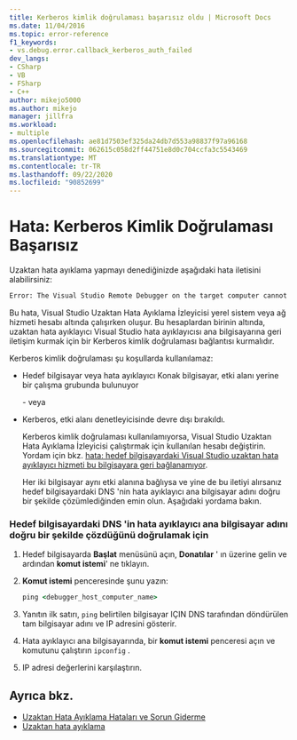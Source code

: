 ```yaml
---
title: Kerberos kimlik doğrulaması başarısız oldu | Microsoft Docs
ms.date: 11/04/2016
ms.topic: error-reference
f1_keywords:
- vs.debug.error.callback_kerberos_auth_failed
dev_langs:
- CSharp
- VB
- FSharp
- C++
author: mikejo5000
ms.author: mikejo
manager: jillfra
ms.workload:
- multiple
ms.openlocfilehash: ae81d7503ef325da24db7d553a98837f97a96168
ms.sourcegitcommit: 062615c058d2ff44751e8d0c704ccfa3c5543469
ms.translationtype: MT
ms.contentlocale: tr-TR
ms.lasthandoff: 09/22/2020
ms.locfileid: "90852699"
---
```

# <a name="error-kerberos-authentication-failed"></a>Hata: Kerberos Kimlik Doğrulaması Başarısız
Uzaktan hata ayıklama yapmayı denediğinizde aşağıdaki hata iletisini alabilirsiniz:

```cmd
Error: The Visual Studio Remote Debugger on the target computer cannot connect back to this computer. Kerberos authentication failed.
```

 Bu hata, Visual Studio Uzaktan Hata Ayıklama İzleyicisi yerel sistem veya ağ hizmeti hesabı altında çalışırken oluşur. Bu hesaplardan birinin altında, uzaktan hata ayıklayıcı Visual Studio hata ayıklayıcısı ana bilgisayarına geri iletişim kurmak için bir Kerberos kimlik doğrulaması bağlantısı kurmalıdır.

 Kerberos kimlik doğrulaması şu koşullarda kullanılamaz:

- Hedef bilgisayar veya hata ayıklayıcı Konak bilgisayar, etki alanı yerine bir çalışma grubunda bulunuyor

   \- veya

- Kerberos, etki alanı denetleyicisinde devre dışı bırakıldı.

  Kerberos kimlik doğrulaması kullanılamıyorsa, Visual Studio Uzaktan Hata Ayıklama İzleyicisi çalıştırmak için kullanılan hesabı değiştirin. Yordam için bkz. [hata: hedef bilgisayardaki Visual Studio uzaktan hata ayıklayıcı hizmeti bu bilgisayara geri bağlanamıyor](../debugger/error-the-visual-studio-remote-debugger-service-on-the-target-computer-cannot-connect-back-to-this-computer.md).

  Her iki bilgisayar aynı etki alanına bağlıysa ve yine de bu iletiyi alırsanız hedef bilgisayardaki DNS 'nin hata ayıklayıcı ana bilgisayar adını doğru bir şekilde çözümlediğinden emin olun. Aşağıdaki yordama bakın.

### <a name="to-verify-that-dns-on-the-target-computer-is-correctly-resolving-the-debugger-host-computer-name"></a>Hedef bilgisayardaki DNS 'in hata ayıklayıcı ana bilgisayar adını doğru bir şekilde çözdüğünü doğrulamak için

1. Hedef bilgisayarda **Başlat** menüsünü açın, **Donatılar** ' ın üzerine gelin ve ardından **komut istemi**' ne tıklayın.

2. **Komut istemi** penceresinde şunu yazın:

    ```cmd
    ping <debugger_host_computer_name>
    ```

3. Yanıtın ilk satırı, `ping` belirtilen bilgisayar IÇIN DNS tarafından döndürülen tam bilgisayar adını ve IP adresini gösterir.

4. Hata ayıklayıcı ana bilgisayarında, bir **komut istemi** penceresi açın ve komutunu çalıştırın `ipconfig` .

5. IP adresi değerlerini karşılaştırın.

## <a name="see-also"></a>Ayrıca bkz.
- [Uzaktan Hata Ayıklama Hataları ve Sorun Giderme](../debugger/remote-debugging-errors-and-troubleshooting.md)
- [Uzaktan hata ayıklama](../debugger/remote-debugging.md)
